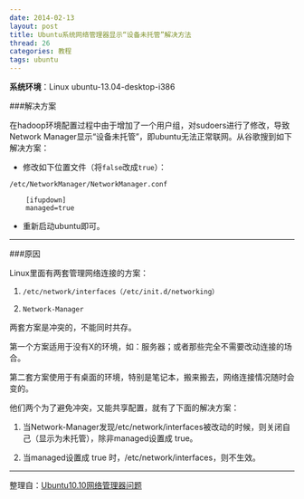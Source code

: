 ```yaml
---
date: 2014-02-13
layout: post
title: Ubuntu系统网络管理器显示“设备未托管”解决方法
thread: 26
categories: 教程
tags: ubuntu
---
```


**系统环境**：Linux ubuntu-13.04-desktop-i386

###解决方案

在hadoop环境配置过程中由于增加了一个用户组，对sudoers进行了修改，导致Network Manager显示“设备未托管”，即ubuntu无法正常联网。从谷歌搜到如下解决方案：

* 修改如下位置文件（将`false`改成`true`）：

```
/etc/NetworkManager/NetworkManager.conf
```

```
    [ifupdown]
    managed=true
```

* 重新启动ubuntu即可。

----

###原因

Linux里面有两套管理网络连接的方案：

1. `/etc/network/interfaces（/etc/init.d/networking）`

2. `Network-Manager`

两套方案是冲突的，不能同时共存。

第一个方案适用于没有X的环境，如：服务器；或者那些完全不需要改动连接的场合。

第二套方案使用于有桌面的环境，特别是笔记本，搬来搬去，网络连接情况随时会变的。

他们两个为了避免冲突，又能共享配置，就有了下面的解决方案：

1. 当Network-Manager发现/etc/network/interfaces被改动的时候，则关闭自己（显示为未托管），除非managed设置成 true。

2. 当managed设置成 true 时，/etc/network/interfaces，则不生效。

----

整理自：[Ubuntu10.10网络管理器问题](http://www.cnblogs.com/babykick/archive/2011/03/25/1996006.html)